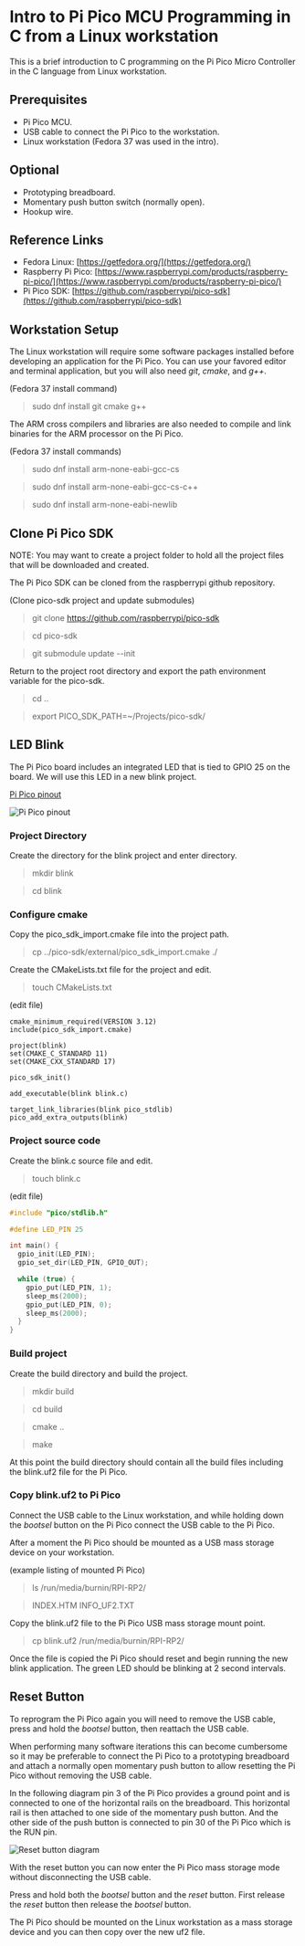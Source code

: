 # Intro to Pi Pico MCU Programming in C from a Linux workstation

This is a brief introduction to C programming on the Pi Pico Micro 
Controller in the C language from Linux workstation.

## Prerequisites

- Pi Pico MCU.
- USB cable to connect the Pi Pico to the workstation.
- Linux workstation (Fedora 37 was used in the intro).

## Optional

- Prototyping breadboard.
- Momentary push button switch (normally open).
- Hookup wire.

## Reference Links

- Fedora Linux: [https://getfedora.org/](https://getfedora.org/)
- Raspberry Pi Pico: [https://www.raspberrypi.com/products/raspberry-pi-pico/](https://www.raspberrypi.com/products/raspberry-pi-pico/)
- Pi Pico SDK: [https://github.com/raspberrypi/pico-sdk](https://github.com/raspberrypi/pico-sdk)


## Workstation Setup

The Linux workstation will require some software packages installed
before developing an application for the Pi Pico. You can use your
favored editor and terminal application, but you will also need *git*, *cmake*, and *g++*.

(Fedora 37 install command)

> sudo dnf install git cmake g++

The ARM cross compilers and libraries are also needed to compile 
and link binaries for the ARM processor on the Pi Pico.

(Fedora 37 install commands)

> sudo dnf install arm-none-eabi-gcc-cs

> sudo dnf install arm-none-eabi-gcc-cs-c++

> sudo dnf install arm-none-eabi-newlib


## Clone Pi Pico SDK

NOTE: You may want to create a project folder to hold all the 
project files that will be downloaded and created.

The Pi Pico SDK can be cloned from the raspberrypi github
repository.

(Clone pico-sdk project and update submodules)

> git clone https://github.com/raspberrypi/pico-sdk

> cd pico-sdk

> git submodule update --init

Return to the project root directory and export the path 
environment variable for the pico-sdk.

> cd ..

> export PICO_SDK_PATH=~/Projects/pico-sdk/


## LED Blink

The Pi Pico board includes an integrated LED that is tied 
to GPIO 25 on the board. We will use this LED in a new blink 
project.

[Pi Pico pinout](https://datasheets.raspberrypi.com/pico/Pico-R3-A4-Pinout.pdf)

![Pi Pico pinout](./pinout.png)


### Project Directory

Create the directory for the blink project and enter directory.

> mkdir blink

> cd blink


### Configure cmake

Copy the pico_sdk_import.cmake file into the project path.

> cp ../pico-sdk/external/pico_sdk_import.cmake ./

Create the CMakeLists.txt file for the project and edit.

> touch CMakeLists.txt

(edit file)
```
cmake_minimum_required(VERSION 3.12)
include(pico_sdk_import.cmake)

project(blink)
set(CMAKE_C_STANDARD 11)
set(CMAKE_CXX_STANDARD 17)

pico_sdk_init()

add_executable(blink blink.c)

target_link_libraries(blink pico_stdlib)
pico_add_extra_outputs(blink)
```


### Project source code

Create the blink.c source file and edit.

> touch blink.c

(edit file)
```c
#include "pico/stdlib.h"

#define LED_PIN 25

int main() {
  gpio_init(LED_PIN);
  gpio_set_dir(LED_PIN, GPIO_OUT);

  while (true) {
    gpio_put(LED_PIN, 1);
    sleep_ms(2000);
    gpio_put(LED_PIN, 0);
    sleep_ms(2000);
  }
}
```


### Build project

Create the build directory and build the project.

> mkdir build

> cd build

> cmake ..

> make

At this point the build directory should contain all 
the build files including the blink.uf2 file for the 
Pi Pico.


### Copy blink.uf2 to Pi Pico

Connect the USB cable to the Linux workstation, and
while holding down the *bootsel* button on the Pi Pico 
connect the USB cable to the Pi Pico.

After a moment the Pi Pico should be mounted as a USB 
mass storage device on your workstation.

(example listing of mounted Pi Pico)

> ls /run/media/burnin/RPI-RP2/

> INDEX.HTM  INFO_UF2.TXT

Copy the blink.uf2 file to the Pi Pico USB mass 
storage mount point.

> cp blink.uf2 /run/media/burnin/RPI-RP2/

Once the file is copied the Pi Pico should reset and 
begin running the new blink application. The green LED
should be blinking at 2 second intervals.


## Reset Button

To reprogram the Pi Pico again you will need to remove the USB 
cable, press and hold the *bootsel* button, then reattach the 
USB cable.

When performing many software iterations this can become cumbersome 
so it may be preferable to connect the Pi Pico to a prototyping 
breadboard and attach a normally open momentary push button to 
allow resetting the Pi Pico without removing the USB cable.

In the following diagram pin 3 of the Pi Pico provides a ground 
point and is connected to one of the horizontal rails on the 
breadboard. This horizontal rail is then attached to one side 
of the momentary push button. And the other side of the push 
button is connected to pin 30 of the Pi Pico which is the RUN 
pin.

![Reset button diagram](./reset-button-diagram.png)

With the reset button you can now enter the Pi Pico mass storage 
mode without disconnecting the USB cable.

Press and hold both the *bootsel* button and the *reset* button.
First release the *reset* button then release the *bootsel* button.

The Pi Pico should be mounted on the Linux workstation as a mass 
storage device and you can then copy over the new uf2 file.
